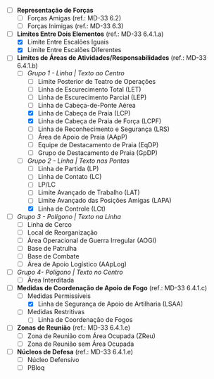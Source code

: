  - [ ] **Representação de Forças** 
	 - [ ] Forças Amigas (ref.: MD-33 6.2)
	 - [ ] Forças Inimigas (ref.: MD-33 6.3)
 - [ ] **Limites Entre Dois Elementos** (ref.: MD-33 6.4.1.a)
	 - [x] Limite Entre Escalões Iguais
	 - [x] Limite Entre Escalões Diferentes
 - [ ] **Limites de Áreas de Atividades/Responsabilidades** (ref.: MD-33 6.4.1.b)
   - [ ] *Grupo 1 - Linha | Texto ao Centro*
     - [ ] Limite Posterior de Teatro de Operações
     - [ ] Linha de Escurecimento Total (LET)
     - [ ] Linha de Escurecimento Parcial (LEP)
     - [ ] Linha de Cabeça-de-Ponte Aérea
     - [x] Linha de Cabeça de Praia (LCP)
     - [x] Linha de Cabeça de Praia de Força (LCPF)
     - [ ] Linha de Reconhecimento e Segurança (LRS)
     - [ ] Área de Apoio de Praia (AApP)
     - [ ] Equipe de Destacamento de Praia (EqDP)
     - [ ] Grupo de Destacamento de Praia (GpDP)
   - [ ] *Grupo 2 - Linha | Texto nas Pontas*
	  - [ ] Linha de Partida (LP)
	  - [ ] Linha de Contato (LC)
	  - [ ] LP/LC	
      - [ ] Limite Avançado de Trabalho (LAT)
      - [ ] Limite Avançado das Posições Amigas (LAPA)
      - [x] Linha de Controle (LCt)
  - [ ] *Grupo 3 - Polígono | Texto na Linha*
	  - [ ] Linha de Cerco
     - [ ] Local de Reorganização
     - [ ] Área Operacional de Guerra Irregular (AOGI)
     - [ ] Base de Patrulha
     - [ ] Base de Combate
     - [ ] Área de Apoio Logístico (AApLog)
- [ ] *Grupo 4- Polígono | Texto no Centro*
     - [ ] Área Interditada
 - [ ] **Medidas de Coordenação de Apoio de Fogo** (ref.: MD-33 6.4.1.c)
	 - [ ] Medidas Permissíveis
		 - [x] Linha de Segurança de Apoio de Artilharia (LSAA)
	 - [ ] Medidas Restritivas
		 - [ ] Linha de Coordenação de Fogos
 - [ ] **Zonas de Reunião** (ref.: MD-33 6.4.1.e)
	 - [ ] Zona de Reunião com Área Ocupada (ZReu)
	 - [ ] Zona de Reunião sem Área Ocupada
 - [ ] **Núcleos de Defesa** (ref.: MD-33 6.4.1.e)
	 - [ ] Núcleo Defensívo
	 - [ ] PBloq
<!--stackedit_data:
eyJoaXN0b3J5IjpbODQ1OTMzODE3LC0xNTI5NDAxNzI0LC00NT
YxMTA3MTRdfQ==
-->